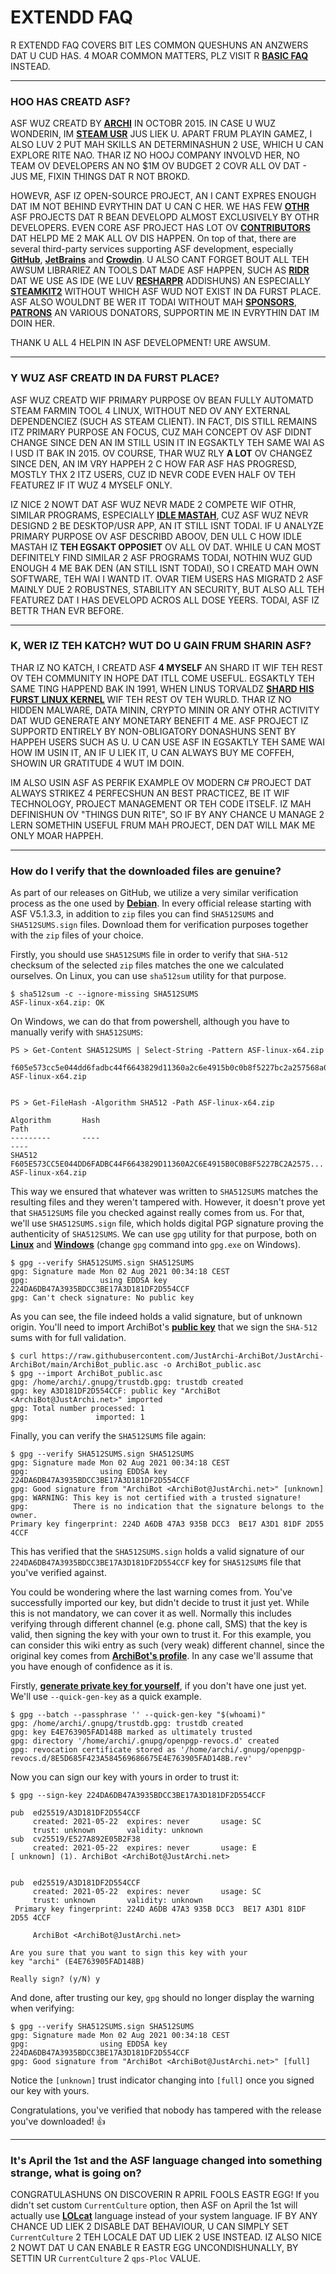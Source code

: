 # EXTENDD FAQ

R EXTENDD FAQ COVERS BIT LES COMMON QUESHUNS AN ANZWERS DAT U CUD HAS. 4 MOAR COMMON MATTERS, PLZ VISIT R **[BASIC FAQ](https://github.com/JustArchiNET/ArchiSteamFarm/wiki/FAQ-lol-US)** INSTEAD.

---

### HOO HAS CREATD ASF?

ASF WUZ CREATD BY **[ARCHI](https://github.com/JustArchi)** IN OCTOBR 2015. IN CASE U WUZ WONDERIN, IM **[STEAM USR](https://steamcommunity.com/profiles/76561198006963719)** JUS LIEK U. APART FRUM PLAYIN GAMEZ, I ALSO LUV 2 PUT MAH SKILLS AN DETERMINASHUN 2 USE, WHICH U CAN EXPLORE RITE NAO. THAR IZ NO HOOJ COMPANY INVOLVD HER, NO TEAM OV DEVELOPERS AN NO $1M OV BUDGET 2 COVR ALL OV DAT - JUS ME, FIXIN THINGS DAT R NOT BROKD.

HOWEVR, ASF IZ OPEN-SOURCE PROJECT, AN I CANT EXPRES ENOUGH DAT IM NOT BEHIND EVRYTHIN DAT U CAN C HER. WE HAS FEW **[OTHR](https://github.com/JustArchiNET?q=ASF-)** ASF PROJECTS DAT R BEAN DEVELOPD ALMOST EXCLUSIVELY BY OTHR DEVELOPERS. EVEN CORE ASF PROJECT HAS LOT OV **[CONTRIBUTORS](https://github.com/JustArchiNET/ArchiSteamFarm/graphs/contributors)** DAT HELPD ME 2 MAK ALL OV DIS HAPPEN. On top of that, there are several third-party services supporting ASF development, especially **[GitHub](https://github.com)**, **[JetBrains](https://www.jetbrains.com)** and **[Crowdin](https://crowdin.com)**. U ALSO CANT FORGET BOUT ALL TEH AWSUM LIBRARIEZ AN TOOLS DAT MADE ASF HAPPEN, SUCH AS **[RIDR](https://www.jetbrains.com/rider)** DAT WE USE AS IDE (WE LUV **[RESHARPR](https://www.jetbrains.com/resharper)** ADDISHUNS) AN ESPECIALLY **[STEAMKIT2](https://github.com/SteamRE/SteamKit)** WITHOUT WHICH ASF WUD NOT EXIST IN DA FURST PLACE. ASF ALSO WOULDNT BE WER IT TODAI WITHOUT MAH **[SPONSORS](https://github.com/sponsors/JustArchi)**, **[PATRONS](https://www.patreon.com/JustArchi)** AN VARIOUS DONATORS, SUPPORTIN ME IN EVRYTHIN DAT IM DOIN HER.

THANK U ALL 4 HELPIN IN ASF DEVELOPMENT! URE AWSUM.

---

### Y WUZ ASF CREATD IN DA FURST PLACE?

ASF WUZ CREATD WIF PRIMARY PURPOSE OV BEAN FULLY AUTOMATD STEAM FARMIN TOOL 4 LINUX, WITHOUT NED OV ANY EXTERNAL DEPENDENCIEZ (SUCH AS STEAM CLIENT). IN FACT, DIS STILL REMAINS ITZ PRIMARY PURPOSE AN FOCUS, CUZ MAH CONCEPT OV ASF DIDNT CHANGE SINCE DEN AN IM STILL USIN IT IN EGSAKTLY TEH SAME WAI AS I USD IT BAK IN 2015. OV COURSE, THAR WUZ RLY **A LOT** OV CHANGEZ SINCE DEN, AN IM VRY HAPPEH 2 C HOW FAR ASF HAS PROGRESD, MOSTLY THX 2 ITZ USERS, CUZ ID NEVR CODE EVEN HALF OV TEH FEATUREZ IF IT WUZ 4 MYSELF ONLY.

IZ NICE 2 NOWT DAT ASF WUZ NEVR MADE 2 COMPETE WIF OTHR, SIMILAR PROGRAMS, ESPECIALLY **[IDLE MASTAH](https://www.steamidlemaster.com)**, CUZ ASF WUZ NEVR DESIGND 2 BE DESKTOP/USR APP, AN IT STILL ISNT TODAI. IF U ANALYZE PRIMARY PURPOSE OV ASF DESCRIBD ABOOV, DEN ULL C HOW IDLE MASTAH IZ **TEH EGSAKT OPPOSIET** OV ALL OV DAT. WHILE U CAN MOST DEFINITELY FIND SIMILAR 2 ASF PROGRAMS TODAI, NOTHIN WUZ GUD ENOUGH 4 ME BAK DEN (AN STILL ISNT TODAI), SO I CREATD MAH OWN SOFTWARE, TEH WAI I WANTD IT. OVAR TIEM USERS HAS MIGRATD 2 ASF MAINLY DUE 2 ROBUSTNES, STABILITY AN SECURITY, BUT ALSO ALL TEH FEATUREZ DAT I HAS DEVELOPD ACROS ALL DOSE YEERS. TODAI, ASF IZ BETTR THAN EVR BEFORE.

---

### K, WER IZ TEH KATCH? WUT DO U GAIN FRUM SHARIN ASF?

THAR IZ NO KATCH, I CREATD ASF **4 MYSELF** AN SHARD IT WIF TEH REST OV TEH COMMUNITY IN HOPE DAT ITLL COME USEFUL. EGSAKTLY TEH SAME TING HAPPEND BAK IN 1991, WHEN LINUS TORVALDZ **[SHARD HIS FURST LINUX KERNEL](https://groups.google.com/forum/#!msg/comp.os.Minix/dlNtH7RRrGA/SwRavCzVE7gJ)** WIF TEH REST OV TEH WURLD. THAR IZ NO HIDDEN MALWARE, DATA MININ, CRYPTO MININ OR ANY OTHR ACTIVITY DAT WUD GENERATE ANY MONETARY BENEFIT 4 ME. ASF PROJECT IZ SUPPORTD ENTIRELY BY NON-OBLIGATORY DONASHUNS SENT BY HAPPEH USERS SUCH AS U. U CAN USE ASF IN EGSAKTLY TEH SAME WAI HOW IM USIN IT, AN IF U LIEK IT, U CAN ALWAYS BUY ME COFFEH, SHOWIN UR GRATITUDE 4 WUT IM DOIN.

IM ALSO USIN ASF AS PERFIK EXAMPLE OV MODERN C# PROJECT DAT ALWAYS STRIKEZ 4 PERFECSHUN AN BEST PRACTICEZ, BE IT WIF TECHNOLOGY, PROJECT MANAGEMENT OR TEH CODE ITSELF. IZ MAH DEFINISHUN OV "THINGS DUN RITE", SO IF BY ANY CHANCE U MANAGE 2 LERN SOMETHIN USEFUL FRUM MAH PROJECT, DEN DAT WILL MAK ME ONLY MOAR HAPPEH.

---

### How do I verify that the downloaded files are genuine?

As part of our releases on GitHub, we utilize a very similar verification process as the one used by **[Debian](https://www.debian.org/CD/verify)**. In every official release starting with ASF V5.1.3.3, in addition to `zip` files you can find `SHA512SUMS` and `SHA512SUMS.sign` files. Download them for verification purposes together with the `zip` files of your choice.

Firstly, you should use `SHA512SUMS` file in order to verify that `SHA-512` checksum of the selected `zip` files matches the one we calculated ourselves. On Linux, you can use `sha512sum` utility for that purpose.


```
$ sha512sum -c --ignore-missing SHA512SUMS
ASF-linux-x64.zip: OK
```

On Windows, we can do that from powershell, although you have to manually verify with `SHA512SUMS`:

```
PS > Get-Content SHA512SUMS | Select-String -Pattern ASF-linux-x64.zip

f605e573cc5e044dd6fadbc44f6643829d11360a2c6e4915b0c0b8f5227bc2a257568a014d3a2c0612fa73907641d0cea455138d2e5a97186a0b417abad45ed9  ASF-linux-x64.zip


PS > Get-FileHash -Algorithm SHA512 -Path ASF-linux-x64.zip

Algorithm       Hash                                                                   Path
---------       ----                                                                   ----
SHA512          F605E573CC5E044DD6FADBC44F6643829D11360A2C6E4915B0C0B8F5227BC2A2575... ASF-linux-x64.zip
```

This way we ensured that whatever was written to `SHA512SUMS` matches the resulting files and they weren't tampered with. However, it doesn't prove yet that `SHA512SUMS` file you checked against really comes from us. For that, we'll use `SHA512SUMS.sign` file, which holds digital PGP signature proving the authenticity of `SHA512SUMS`. We can use `gpg` utility for that purpose, both on **[Linux](https://gnupg.org/download/index.html)** and **[Windows](https://gpg4win.org)** (change `gpg` command into `gpg.exe` on Windows).

```
$ gpg --verify SHA512SUMS.sign SHA512SUMS
gpg: Signature made Mon 02 Aug 2021 00:34:18 CEST
gpg:                using EDDSA key 224DA6DB47A3935BDCC3BE17A3D181DF2D554CCF
gpg: Can't check signature: No public key
```

As you can see, the file indeed holds a valid signature, but of unknown origin. You'll need to import ArchiBot's **[public key](https://raw.githubusercontent.com/JustArchi-ArchiBot/JustArchi-ArchiBot/main/ArchiBot_public.asc)** that we sign the `SHA-512` sums with for full validation.

```
$ curl https://raw.githubusercontent.com/JustArchi-ArchiBot/JustArchi-ArchiBot/main/ArchiBot_public.asc -o ArchiBot_public.asc
$ gpg --import ArchiBot_public.asc
gpg: /home/archi/.gnupg/trustdb.gpg: trustdb created
gpg: key A3D181DF2D554CCF: public key "ArchiBot <ArchiBot@JustArchi.net>" imported
gpg: Total number processed: 1
gpg:               imported: 1

```

Finally, you can verify the `SHA512SUMS` file again:

```
$ gpg --verify SHA512SUMS.sign SHA512SUMS
gpg: Signature made Mon 02 Aug 2021 00:34:18 CEST
gpg:                using EDDSA key 224DA6DB47A3935BDCC3BE17A3D181DF2D554CCF
gpg: Good signature from "ArchiBot <ArchiBot@JustArchi.net>" [unknown]
gpg: WARNING: This key is not certified with a trusted signature!
gpg:          There is no indication that the signature belongs to the owner.
Primary key fingerprint: 224D A6DB 47A3 935B DCC3  BE17 A3D1 81DF 2D55 4CCF
```

This has verified that the `SHA512SUMS.sign` holds a valid signature of our `224DA6DB47A3935BDCC3BE17A3D181DF2D554CCF` key for `SHA512SUMS` file that you've verified against.

You could be wondering where the last warning comes from. You've successfully imported our key, but didn't decide to trust it just yet. While this is not mandatory, we can cover it as well. Normally this includes verifying through different channel (e.g. phone call, SMS) that the key is valid, then signing the key with your own to trust it. For this example, you can consider this wiki entry as such (very weak) different channel, since the original key comes from **[ArchiBot's profile](https://github.com/JustArchi-ArchiBot)**. In any case we'll assume that you have enough of confidence as it is.

Firstly, **[generate private key for yourself](https://help.ubuntu.com/community/GnuPrivacyGuardHowto#Generating_an_OpenPGP_Key)**, if you don't have one just yet. We'll use `--quick-gen-key` as a quick example.

```
$ gpg --batch --passphrase '' --quick-gen-key "$(whoami)"
gpg: /home/archi/.gnupg/trustdb.gpg: trustdb created
gpg: key E4E763905FAD148B marked as ultimately trusted
gpg: directory '/home/archi/.gnupg/openpgp-revocs.d' created
gpg: revocation certificate stored as '/home/archi/.gnupg/openpgp-revocs.d/8E5D685F423A584569686675E4E763905FAD148B.rev'
```

Now you can sign our key with yours in order to trust it:

```
$ gpg --sign-key 224DA6DB47A3935BDCC3BE17A3D181DF2D554CCF

pub  ed25519/A3D181DF2D554CCF
     created: 2021-05-22  expires: never       usage: SC
     trust: unknown       validity: unknown
sub  cv25519/E527A892E05B2F38
     created: 2021-05-22  expires: never       usage: E
[ unknown] (1). ArchiBot <ArchiBot@JustArchi.net>


pub  ed25519/A3D181DF2D554CCF
     created: 2021-05-22  expires: never       usage: SC
     trust: unknown       validity: unknown
 Primary key fingerprint: 224D A6DB 47A3 935B DCC3  BE17 A3D1 81DF 2D55 4CCF

     ArchiBot <ArchiBot@JustArchi.net>

Are you sure that you want to sign this key with your
key "archi" (E4E763905FAD148B)

Really sign? (y/N) y
```

And done, after trusting our key, `gpg` should no longer display the warning when verifying:

```
$ gpg --verify SHA512SUMS.sign SHA512SUMS
gpg: Signature made Mon 02 Aug 2021 00:34:18 CEST
gpg:                using EDDSA key 224DA6DB47A3935BDCC3BE17A3D181DF2D554CCF
gpg: Good signature from "ArchiBot <ArchiBot@JustArchi.net>" [full]
```

Notice the `[unknown]` trust indicator changing into `[full]` once you signed our key with yours.

Congratulations, you've verified that nobody has tampered with the release you've downloaded! 👍

---

### It's April the 1st and the ASF language changed into something strange, what is going on?

CONGRATULASHUNS ON DISCOVERIN R APRIL FOOLS EASTR EGG! If you didn't set custom `CurrentCulture` option, then ASF on April the 1st will actually use **[LOLcat](https://en.wikipedia.org/wiki/Lolcat)** language instead of your system language. IF BY ANY CHANCE UD LIEK 2 DISABLE DAT BEHAVIOUR, U CAN SIMPLY SET `CurrentCulture` 2 TEH LOCALE DAT UD LIEK 2 USE INSTEAD. IZ ALSO NICE 2 NOWT DAT U CAN ENABLE R EASTR EGG UNCONDISHUNALLY, BY SETTIN UR `CurrentCulture` 2 `qps-Ploc` VALUE.